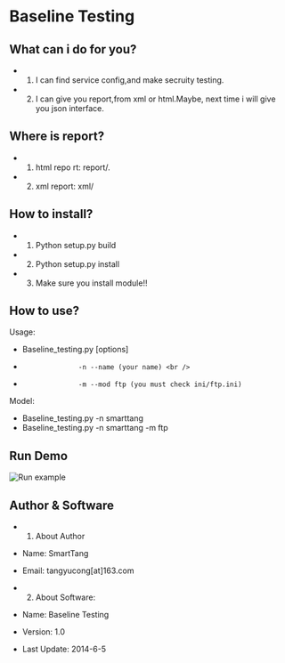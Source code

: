 Baseline Testing
=========================================

What can i do for you?
---------------------------
- 1) I can find service config,and make secruity testing.
- 2) I can give you report,from xml or html.Maybe,
	next time i will give you json interface.

Where is report?
--------------------------
- 1) html repo rt: report/.
- 2) xml report: xml/

How to install?
--------------------------
- 1) Python setup.py build
- 2) Python setup.py install
- 3) Make sure you install module!!


How to use?
--------------------------
Usage:<br/>
- Baseline_testing.py [options] <br />
- 					-n --name (your name) <br />
-					-m --mod ftp (you must check ini/ftp.ini)
Model:<br />
- Baseline_testing.py -n smarttang <br />
- Baseline_testing.py -n smarttang -m ftp <br />

Run Demo
-------------------------
<img style="max-width:100%;" title="Run example" alt="Run example" src="https://raw.githubusercontent.com/smarttang/baseline_testing/master/pic/image.jpg">

Author & Software
--------------------------
- 1) About Author
-  Name: SmartTang
-  Email: tangyucong[at]163.com

- 2) About Software:
-  Name: Baseline Testing
-  Version: 1.0
-  Last Update: 2014-6-5

